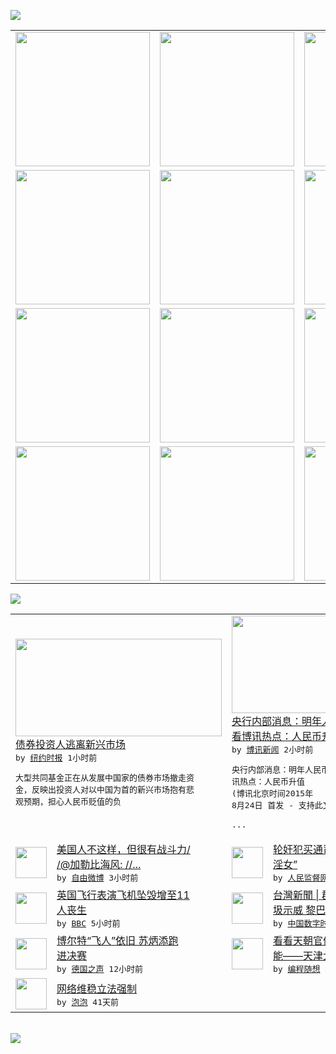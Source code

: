

<a href="https://github.com/greatfire/z/raw/master/FreeBrowser.apk"><img src="https://raw.githubusercontent.com/greatfire/wiki/master/x/header.png" /></a><table><tr><td width="262" align="center" valign="center"><a href="https://github.com/greatfire/wiki/wiki/nyt" title="纽约时报中文网 国际纵览"><img src="https://raw.githubusercontent.com/greatfire/wiki/master/x/nyt_flag.png" width="215"/></a></td><td width="262" align="center" valign="center"><a href="https://github.com/greatfire/wiki/wiki/dw" title=""><img src="https://raw.githubusercontent.com/greatfire/wiki/master/x/dw_flag.png" width="215"/></a></td><td width="262" align="center" valign="center"><a href="https://github.com/greatfire/wiki/wiki/rmjd" title=""><img src="https://raw.githubusercontent.com/greatfire/wiki/master/x/rmjd_flag.png" width="215"/></a></td></tr><tr><td width="262" align="center" valign="center"><a href="https://github.com/paopaonetizen/website" title="泡泡 - 未经审查的互联网信息"><img src="https://raw.githubusercontent.com/greatfire/wiki/master/x/pp_flag.png" width="215"/></a></td><td width="262" align="center" valign="center"><a href="https://github.com/getlantern/mirror" title="以及自由微博和GreatFire.org官方中文论坛"><img src="https://raw.githubusercontent.com/greatfire/wiki/master/x/lantern_flag.png" width="215"/></a></td><td width="262" align="center" valign="center"><a href="https://github.com/cdtmirrors/m/" title=""><img src="https://raw.githubusercontent.com/greatfire/wiki/master/x/cdt_flag.png" width="215"/></a></td></tr><tr><td width="262" align="center" valign="center"><a href="https://github.com/program-think/blog" title="编程随想的博客"><img src="https://raw.githubusercontent.com/greatfire/wiki/master/x/pt_flag.png" width="215"/></a></td><td width="262" align="center" valign="center"><a href="https://github.com/greatfire/wiki/wiki/bbc" title=""><img src="https://raw.githubusercontent.com/greatfire/wiki/master/x/bbc_flag.png" width="215"/></a></td><td width="262" align="center" valign="center"><a href="https://github.com/freeweibo/s" title="自由微博 - 匿名和不受屏蔽的新浪微博搜索"><img src="https://raw.githubusercontent.com/greatfire/wiki/master/x/fw_flag.png" width="215"/></a></td></tr><tr><td width="262" align="center" valign="center"><a href="https://github.com/greatfire/wiki/wiki/google" title=""><img src="https://raw.githubusercontent.com/greatfire/wiki/master/x/google_flag.png" width="215"/></a></td><td width="262" align="center" valign="center"><a href="https://github.com/bxnews/boxun" title=""><img src="https://raw.githubusercontent.com/greatfire/wiki/master/x/bx_flag.png" width="215"/></a></td><td width="262" align="center" valign="center"><a href="https://github.com/greatfire/wiki/wiki/open-source" title="欢迎访问GreatFire.org开发者项目网站"><img src="https://raw.githubusercontent.com/greatfire/wiki/master/x/open-source_flag.png" width="215"/></a></td></tr></table><img src="https://raw.githubusercontent.com/greatfire/wiki/master/x/newsfeed text.png" /><table cols="4"><tr><td colspan="2" width="380"><a href="https://dghiur1u8xlqa.cloudfront.net/business/20150824/c24db-emerge/"><img src="https://raw.githubusercontent.com/greatfire/wiki/master/x/nyt_logo_b.png" width="330" height="156"/></a></br><a href="https://dghiur1u8xlqa.cloudfront.net/business/20150824/c24db-emerge/">债券投资人逃离新兴市场</a></br><kbd> by <a href="http://m.cn.nytimes.com/">纽约时报</a> 1小时前 </kbd></br><pre>大型共同基金正在从发展中国家的债券市场撤走资<br/>金，反映出投资人对以中国为首的新兴市场抱有悲<br/>观预期，担心人民币贬值的负</pre></td><td colspan="2" width="380"><a href="http://www.boxun.com/news/gb/finance/2015/08/201508240223.shtml"><img src="https://raw.githubusercontent.com/greatfire/wiki/master/x/bx_logo_b.png" width="330" height="156"/></a></br><a href="http://www.boxun.com/news/gb/finance/2015/08/201508240223.shtml">央行内部消息：明年人民币兑美元恐贬至8请<br/>看博讯热点：人民币升值</a></br><kbd> by <a href="http://www.boxun.com">博讯新闻</a> 2小时前 </kbd></br><pre>央行内部消息：明年人民币兑美元恐贬至8请看博<br/>讯热点：人民币升值
(博讯北京时间2015年<br/>8月24日 首发 - 支持此文作者/记者)
<br/>
             ...</pre></td></tr><tr><td><img src="http://ww3.sinaimg.cn/large/e6c45c70gw1evdaba8ezwj20fa09k0uu.jpg" width="50" height="50"/></td><td width="280"><a href="https://freeweibo.com/weibo/3879262605899118">美国人不这样，但很有战斗力/<br/>/@加勒比海风: //...</a></br><kbd> by <a href="https://freeweibo.com/">自由微博</a> 3小时前 </kbd></td><td><img src="https://raw.githubusercontent.com/greatfire/wiki/master/x/rmjd_logo.png" width="50" height="50"/></td><td width="280"><a href="http://www.rmjdw.com//fazhibobao/20150823/15156.html">轮奸犯买通司法员受害人成“卖<br/>淫女” </a></br><kbd> by <a href="http://www.rmjdw.com/">人民监督网</a> 4小时前 </kbd></td></tr><tr><td><img src="http://ichef.bbci.co.uk/news/ws/106/amz/worldservice/live/assets/images/2015/08/22/150822161942_shoreham_plane_crash_304x171_eddiemichell_nocredit.jpg" width="50" height="50"/></td><td width="280"><a href="http://www.bbc.com/zhongwen/simp/uk/2015/08/150823_uk_plane_crash">英国飞行表演飞机坠毁增至11<br/>人丧生</a></br><kbd> by <a href="http://www.bbc.co.uk/zhongwen/simp">BBC</a> 5小时前 </kbd></td><td><img src="https://raw.githubusercontent.com/greatfire/wiki/master/x/cdt_logo.png" width="50" height="50"/></td><td width="280"><a href="http://feedproxy.google.com/~r/chinadigitaltimes/IyPt/~3/VKgj8TvOung/">台灣新聞 | 群眾連2天反垃<br/>圾示威 黎巴嫩警水砲驅趕</a></br><kbd> by <a href="http://chinadigitaltimes.net/chinese/">中国数字时代</a> 6小时前 </kbd></td></tr><tr><td><img src="http://www.dw.com/image/0,,18667292_302,00.jpg" width="50" height="50"/></td><td width="280"><a href="http://dw.com/p/1GKE1?maca=chi-GK-text-greatfire-all-chinese-15625-xml-mrss">博尔特“飞人”依旧 苏炳添跑<br/>进决赛</a></br><kbd> by <a href="http://dw.de">德国之声</a> 12小时前 </kbd></td><td><img src="http://lh4.googleusercontent.com/cM7oXzR8jGBaXB5zek9Z6Gf3zOe0QrvTkO3XCU7n6T8qXyNUTEJ41C6h7bw4m02ZOswdhO7Iv96udBlZf2ItSvKyXnPBViXn1TUH2gkcl1v5Q7fEXxkYCt5ME7BAMtV1wTLQhD4Niw" width="50" height="50"/></td><td width="280"><a href="http://feedproxy.google.com/~r/programthink/~3/21dSbtE1Ayk/2015-Tianjin-Explosions.html">看看天朝官僚系统多么低效和无<br/>能——天津大爆炸随想</a></br><kbd> by <a href="http://program-think.blogspot.com">编程随想</a> 3天前 </kbd></td></tr><tr><td><img src="http://pao-pao.net/sites/pao-pao.net/files/styles/base_adaptive/public/6523513689_baeec3c53c_z_0.jpg?itok=NM8cQ_d1" width="50" height="50"/></td><td width="280"><a href="https://pao-pao.net/article/593">网络维稳立法强制</a></br><kbd> by <a href="https://pao-pao.net">泡泡</a> 41天前 </kbd></td></table></br><a href="https://github.com/greatfire/z/raw/master/FreeBrowser.apk"><img src="https://raw.githubusercontent.com/greatfire/wiki/master/x/download app.png" /></a>
